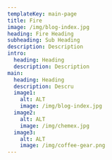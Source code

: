 ```yaml
---
templateKey: main-page
title: Fire
image: /img/blog-index.jpg
heading: Fire Heading
subheading: Sub Heading
description: Description
intro:
  heading: Heading
  description: Description
main:
  heading: Heading
  description: Descru
  image1:
    alt: ALT
    image: /img/blog-index.jpg
  image2:
    alt: ALT
    image: /img/chemex.jpg
  image3:
    alt: ALT
    image: /img/coffee-gear.png
---
```


